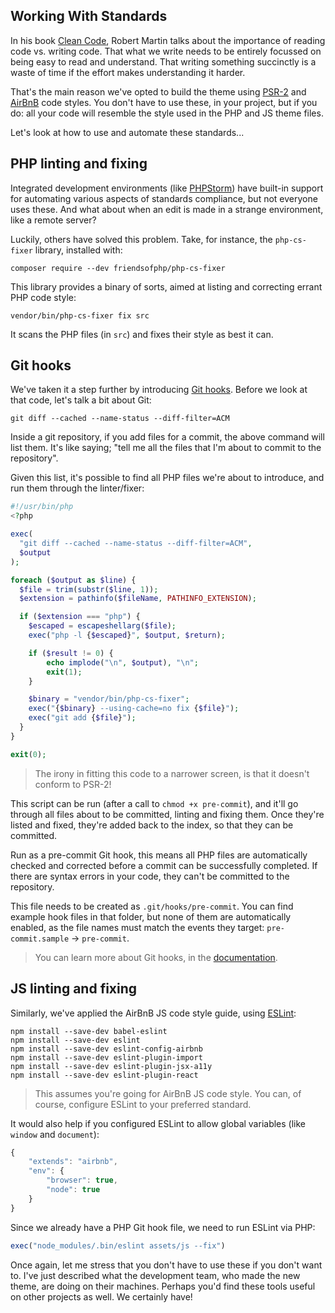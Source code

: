 ## Working With Standards

In his book [Clean Code](https://www.amazon.com/dp/0132350882), Robert Martin talks about the importance of reading code vs. writing code. That what we write needs to be entirely focussed on being easy to read and understand. That writing something succinctly is a waste of time if the effort makes understanding it harder.

That's the main reason we've opted to build the theme using [PSR-2](http://www.php-fig.org/psr/psr-2/) and [AirBnB](https://github.com/airbnb/javascript) code styles. You don't have to use these, in your project, but if you do: all your code will resemble the style used in the PHP and JS theme files.

Let's look at how to use and automate these standards...

## PHP linting and fixing

Integrated development environments (like [PHPStorm](https://www.jetbrains.com/phpstorm/)) have built-in support for automating various aspects of standards compliance, but not everyone uses these. And what about when an edit is made in a strange environment, like a remote server?

Luckily, others have solved this problem. Take, for instance, the `php-cs-fixer` library, installed with:

```
composer require --dev friendsofphp/php-cs-fixer
```

This library provides a binary of sorts, aimed at listing and correcting errant PHP code style:

```
vendor/bin/php-cs-fixer fix src
```

It scans the PHP files (in `src`) and fixes their style as best it can.

## Git hooks

We've taken it a step further by introducing [Git hooks](https://git-scm.com/book/be/v2/Customizing-Git-Git-Hooks). Before we look at that code, let's talk a bit about Git:

```
git diff --cached --name-status --diff-filter=ACM
```

Inside a git repository, if you add files for a commit, the above command will list them. It's like saying; "tell me all the files that I'm about to commit to the repository".

Given this list, it's possible to find all PHP files we're about to introduce, and run them through the linter/fixer:

```php
#!/usr/bin/php
<?php

exec(
  "git diff --cached --name-status --diff-filter=ACM",
  $output
);

foreach ($output as $line) {
  $file = trim(substr($line, 1));
  $extension = pathinfo($fileName, PATHINFO_EXTENSION);

  if ($extension === "php") {
    $escaped = escapeshellarg($file);
    exec("php -l {$escaped}", $output, $return);

    if ($result != 0) {
        echo implode("\n", $output), "\n";
        exit(1);
    }

    $binary = "vendor/bin/php-cs-fixer";
    exec("{$binary} --using-cache=no fix {$file}");
    exec("git add {$file}");
  }
}

exit(0);
```

> The irony in fitting this code to a narrower screen, is that it doesn't conform to PSR-2!

This script can be run (after a call to `chmod +x pre-commit`), and it'll go through all files about to be committed, linting and fixing them. Once they're listed and fixed, they're added back to the index, so that they can be committed.

Run as a pre-commit Git hook, this means all PHP files are automatically checked and corrected before a commit can be successfully completed. If there are syntax errors in your code, they can't be committed to the repository.

This file needs to be created as `.git/hooks/pre-commit`. You can find example hook files in that folder, but none of them are automatically enabled, as the file names must match the events they target: `pre-commit.sample` → `pre-commit`.

> You can learn more about Git hooks, in the [documentation](https://git-scm.com/book/be/v2/Customizing-Git-Git-Hooks).

## JS linting and fixing

Similarly, we've applied the AirBnB JS code style guide, using [ESLint](https://github.com/eslint/eslint):

```
npm install --save-dev babel-eslint
npm install --save-dev eslint
npm install --save-dev eslint-config-airbnb
npm install --save-dev eslint-plugin-import
npm install --save-dev eslint-plugin-jsx-a11y
npm install --save-dev eslint-plugin-react
```

> This assumes you're going for AirBnB JS code style. You can, of course, configure ESLint to your preferred standard.

It would also help if you configured ESLint to allow global variables (like `window` and `document`):

```js
{
    "extends": "airbnb",
    "env": {
        "browser": true,
        "node": true
    }
}
```

Since we already have a PHP Git hook file, we need to run ESLint via PHP:

```php
exec("node_modules/.bin/eslint assets/js --fix")
```

Once again, let me stress that you don't have to use these if you don't want to. I've just described what the development team, who made the new theme, are doing on their machines. Perhaps you'd find these tools useful on other projects as well. We certainly have!
